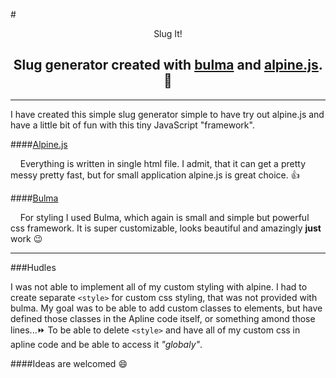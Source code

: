 #<center>Slug It!</center>

## <center> Slug generator created with [bulma](https://bulma.io) and [alpine.js](https://alpinejs.dev). :evergreen_tree: </center>

---
I have created this simple slug generator simple to have try out alpine.js and have a little bit of fun with this tiny JavaScript "framework".

####[Alpine.js](https://alpinejs.dev)

&nbsp;&nbsp;&nbsp;&nbsp;Everything is written in single html file. I admit, that it can get a pretty messy pretty fast, but for small application alpine.js is great choice. :thumbsup:

####[Bulma](https://bulma.io)

&nbsp;&nbsp;&nbsp;&nbsp;For styling I used Bulma, which again is small and simple but powerful css framework. It is super customizable, looks beautiful and amazingly **just** work :wink:

---

###Hudles

I was not able to implement all of my custom styling with alpine. I had to create separate `<style>` for custom css styling, that was not provided with bulma. My goal was to be able to add custom classes to elements, but have defined those classes in the Apline code itself, or something amond those lines...:fast_forward: To be able to delete `<style>` and have all of my custom css in apline code and be able to access it *"globaly"*.

####Ideas are welcomed :smile:
